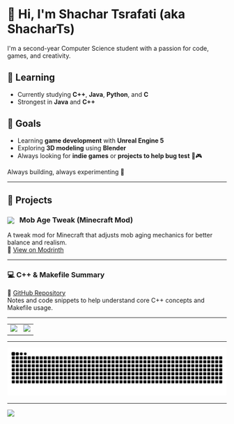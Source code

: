 # 👋 Hi, I'm Shachar Tsrafati (aka ShacharTs)

I'm a second-year Computer Science student with a passion for code, games, and creativity.

## 🧠 Learning
- Currently studying **C++**, **Java**, **Python**, and **C**
- Strongest in **Java** and **C++**

## 🎯 Goals
- Learning **game development** with **Unreal Engine 5**
- Exploring **3D modeling** using **Blender**
- Always looking for **indie games** or **projects to help bug test** 🐛🎮

Always building, always experimenting 🚀

---

## 🚧 Projects

### <img src="https://cdn.modrinth.com/data/cached_images/7a4c18f2a656096c7dba3e6554ee709a9e6edcd4_0.webp" width="32" style="vertical-align: middle; margin-right: 8px;" /> Mob Age Tweak (Minecraft Mod)

A tweak mod for Minecraft that adjusts mob aging mechanics for better balance and realism.  
🔗 [View on Modrinth](https://modrinth.com/mod/mob-age-tweak)

---

### 💻 C++ & Makefile Summary

📁 [GitHub Repository](https://github.com/ShacharTs/C_Plus_Plus-Summary)  
Notes and code snippets to help understand core C++ concepts and Makefile usage.

---



<table>
  <tr>
    <td>
      <img src="https://github-readme-stats.vercel.app/api?username=ShacharTs&theme=neon&hide_border=false&include_all_commits=false&count_private=false" />
    </td>
    <td>
      <img src="https://github-readme-stats.vercel.app/api/top-langs/?username=ShacharTs&theme=neon&hide_border=false&include_all_commits=false&count_private=false&layout=compact" />
    </td>
  </tr>
</table>

---



<img src="https://raw.githubusercontent.com/ShacharTs/ShacharTs/output/snake.svg" alt="Snake animation" />

---

[![](https://visitcount.itsvg.in/api?id=ShacharTs&icon=9&color=0)](https://visitcount.itsvg.in)
